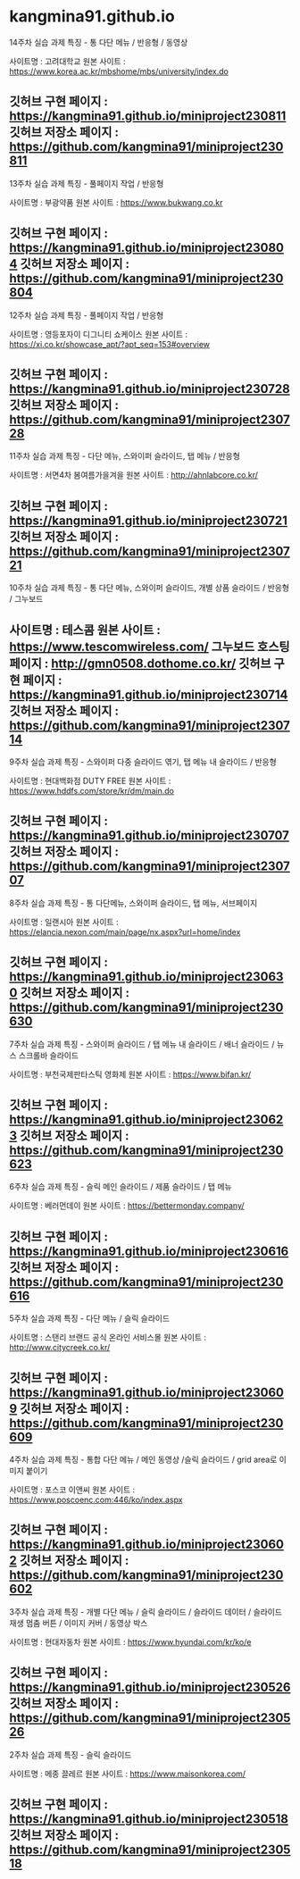 # kangmina91.github.io


14주차 실습 과제 
특징 - 통 다단 메뉴 / 반응형 / 동영상

사이트명 : 고려대학교
원본 사이트 : https://www.korea.ac.kr/mbshome/mbs/university/index.do

깃허브 구현 페이지 : https://kangmina91.github.io/miniproject230811
깃허브 저장소 페이지 : https://github.com/kangmina91/miniproject230811
-------------------------------------------------------------------------------------------
13주차 실습 과제 
특징 - 풀페이지 작업 / 반응형

사이트명 : 부광약품
원본 사이트 : https://www.bukwang.co.kr

깃허브 구현 페이지 : https://kangmina91.github.io/miniproject230804
깃허브 저장소 페이지 : https://github.com/kangmina91/miniproject230804
-------------------------------------------------------------------------------------------
12주차 실습 과제 
특징 - 풀페이지 작업 / 반응형

사이트명 : 영등포자이 디그니티 쇼케이스
원본 사이트 : https://xi.co.kr/showcase_apt/?apt_seq=153#overview

깃허브 구현 페이지 : https://kangmina91.github.io/miniproject230728
깃허브 저장소 페이지 : https://github.com/kangmina91/miniproject230728
-------------------------------------------------------------------------------------------
11주차 실습 과제
특징 - 다단 메뉴, 스와이퍼 슬라이드, 탭 메뉴 / 반응형

사이트명 : 서면4차 봄여름가을겨을
원본 사이트 : http://ahnlabcore.co.kr/

깃허브 구현 페이지 : https://kangmina91.github.io/miniproject230721
깃허브 저장소 페이지 : https://github.com/kangmina91/miniproject230721
-------------------------------------------------------------------------------------------
10주차 실습 과제
특징 - 통 다단 메뉴, 스와이퍼 슬라이드, 개별 상품 슬라이드 / 반응형 / 그누보드

사이트명 : 테스콤
원본 사이트 : https://www.tescomwireless.com/
그누보드 호스팅 페이지 : http://gmn0508.dothome.co.kr/
깃허브 구현 페이지 : https://kangmina91.github.io/miniproject230714
깃허브 저장소 페이지 : https://github.com/kangmina91/miniproject230714
-------------------------------------------------------------------------------------------
9주차 실습 과제
특징 - 스와이퍼 다중 슬라이드 엮기, 탭 메뉴 내 슬라이드 / 반응형

사이트명 : 현대백화점 DUTY FREE
원본 사이트 : https://www.hddfs.com/store/kr/dm/main.do

깃허브 구현 페이지 : https://kangmina91.github.io/miniproject230707
깃허브 저장소 페이지 : https://github.com/kangmina91/miniproject230707
-------------------------------------------------------------------------------------------
8주차 실습 과제
특징 - 통 다단메뉴, 스와이퍼 슬라이드, 탭 메뉴, 서브페이지

사이트명 : 일랜시아
원본 사이트 : https://elancia.nexon.com/main/page/nx.aspx?url=home/index

깃허브 구현 페이지 : https://kangmina91.github.io/miniproject230630
깃허브 저장소 페이지 : https://github.com/kangmina91/miniproject230630
-------------------------------------------------------------------------------------------
7주차 실습 과제
특징 - 스와이퍼 슬라이드 / 탭 메뉴 내 슬라이드 / 배너 슬라이드 / 뉴스 스크롤바 슬라이드 

사이트명 : 부천국제판타스틱 영화제
원본 사이트 : https://www.bifan.kr/

깃허브 구현 페이지 : https://kangmina91.github.io/miniproject230623
깃허브 저장소 페이지 : https://github.com/kangmina91/miniproject230623
-------------------------------------------------------------------------------------------
6주차 실습 과제
특징 - 슬릭 메인 슬라이드 / 제품 슬라이드 / 탭 메뉴

사이트명 : 베러먼데이 
원본 사이트 : https://bettermonday.company/

깃허브 구현 페이지 : https://kangmina91.github.io/miniproject230616
깃허브 저장소 페이지 : https://github.com/kangmina91/miniproject230616
-------------------------------------------------------------------------------------------
5주차 실습 과제
특징 - 다단 메뉴 / 슬릭 슬라이드 

사이트명 : 스탠리 브랜드 공식 온라인 서비스몰
원본 사이트 : http://www.citycreek.co.kr/

깃허브 구현 페이지 : https://kangmina91.github.io/miniproject230609
깃허브 저장소 페이지 : https://github.com/kangmina91/miniproject230609
-------------------------------------------------------------------------------------------
4주차 실습 과제
특징 - 통합 다단 메뉴 / 메인 동영상 /슬릭 슬라이드 / grid area로 이미지 붙이기

사이트명 : 포스코 이앤씨
원본 사이트 : https://www.poscoenc.com:446/ko/index.aspx

깃허브 구현 페이지 : https://kangmina91.github.io/miniproject230602
깃허브 저장소 페이지 : https://github.com/kangmina91/miniproject230602
-------------------------------------------------------------------------------------------
3주차 실습 과제
특징 - 개별 다단 메뉴  / 슬릭 슬라이드 / 슬라이드 데이터 / 슬라이드 재생 멈춤 버튼  / 이미지 커버 / 동영상 박스

사이트명 : 현대자동차
원본 사이트 : https://www.hyundai.com/kr/ko/e

깃허브 구현 페이지 : https://kangmina91.github.io/miniproject230526
깃허브 저장소 페이지 : https://github.com/kangmina91/miniproject230526
-------------------------------------------------------------------------------------------
2주차 실습 과제
특징 - 슬릭 슬라이드 

사이트명 : 메종 끌레르
원본 사이트 : https://www.maisonkorea.com/

깃허브 구현 페이지 : https://kangmina91.github.io/miniproject230518
깃허브 저장소 페이지 : https://github.com/kangmina91/miniproject230518
-------------------------------------------------------------------------------------------
